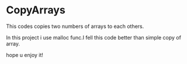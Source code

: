 # CopyArrays
This codes copies two numbers of arrays to each others.

In this project i use malloc func.I fell this code better than simple copy of array.

hope u enjoy it!

